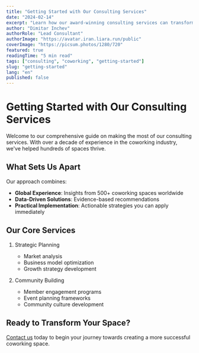 ```yaml
---
title: "Getting Started with Our Consulting Services"
date: "2024-02-14"
excerpt: "Learn how our award-winning consulting services can transform your coworking space into a thriving community hub."
author: "Dimitar Inchev"
authorRole: "Lead Consultant"
authorImage: "https://avatar.iran.liara.run/public"
coverImage: "https://picsum.photos/1280/720"
featured: true
readingTime: "5 min read"
tags: ["consulting", "coworking", "getting-started"]
slug: "getting-started"
lang: "en"
published: false
---
```


# Getting Started with Our Consulting Services

Welcome to our comprehensive guide on making the most of our consulting services. With over a decade of experience in the coworking industry, we've helped hundreds of spaces thrive.

## What Sets Us Apart

Our approach combines:

- **Global Experience**: Insights from 500+ coworking spaces worldwide
- **Data-Driven Solutions**: Evidence-based recommendations
- **Practical Implementation**: Actionable strategies you can apply immediately

## Our Core Services

1. Strategic Planning

   - Market analysis
   - Business model optimization
   - Growth strategy development

2. Community Building
   - Member engagement programs
   - Event planning frameworks
   - Community culture development

## Ready to Transform Your Space?

[Contact us](/contact) today to begin your journey towards creating a more successful coworking space.
